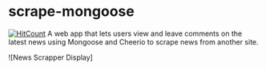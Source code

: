 # scrape-mongoose
[![HitCount](http://hits.dwyl.io/anumasif1/scrape-mongoose.svg)](http://hits.dwyl.io/anumasif1/scrape-mongoose)
A web app that lets users view and leave comments on the latest news using Mongoose and Cheerio to scrape news from another site.

![News Scrapper Display]
